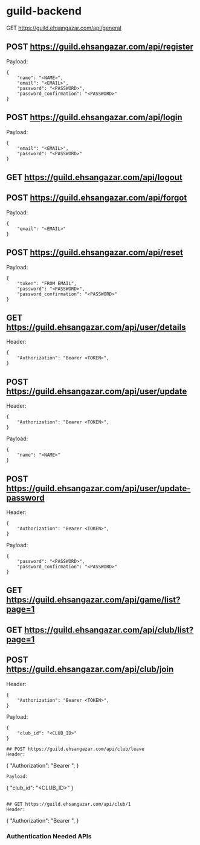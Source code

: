 # guild-backend


GET https://guild.ehsangazar.com/api/general

## POST https://guild.ehsangazar.com/api/register

Payload:
```
{
    "name": "<NAME>",
    "email": "<EMAIL>",
    "password": "<PASSWORD>",
    "password_confirmation": "<PASSWORD>"
}
```

## POST https://guild.ehsangazar.com/api/login

Payload:
```
{
    "email": "<EMAIL>",
    "password": "<PASSWORD>"
}

```

## GET https://guild.ehsangazar.com/api/logout

## POST https://guild.ehsangazar.com/api/forgot

Payload:
```
{
    "email": "<EMAIL>"
}

```

## POST https://guild.ehsangazar.com/api/reset

Payload:
```
{
    "token": "FROM EMAIL",
    "password": "<PASSWORD>",
    "password_confirmation": "<PASSWORD>"
}

```

## GET https://guild.ehsangazar.com/api/user/details
Header:
```
{
    "Authorization": "Bearer <TOKEN>",
}

```

## POST https://guild.ehsangazar.com/api/user/update
Header:
```
{
    "Authorization": "Bearer <TOKEN>",
}

```
Payload:
```
{
    "name": "<NAME>"
}

```

## POST https://guild.ehsangazar.com/api/user/update-password
Header:
```
{
    "Authorization": "Bearer <TOKEN>",
}

```
Payload:
```
{
    "password": "<PASSWORD>",
    "password_confirmation": "<PASSWORD>"
}

```

## GET https://guild.ehsangazar.com/api/game/list?page=1

## GET https://guild.ehsangazar.com/api/club/list?page=1

## POST https://guild.ehsangazar.com/api/club/join
Header:
```
{
    "Authorization": "Bearer <TOKEN>",
}

```
Payload:
```
{
    "club_id": "<CLUB_ID>"
}

## POST https://guild.ehsangazar.com/api/club/leave
Header:
```
{
    "Authorization": "Bearer <TOKEN>",
}

```
Payload:
```
{
    "club_id": "<CLUB_ID>"
}
```

## GET https://guild.ehsangazar.com/api/club/1
Header:
```
{
    "Authorization": "Bearer <TOKEN>",
}


### Authentication Needed APIs
